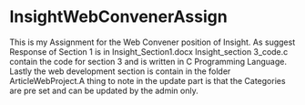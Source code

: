 # InsightWebConvenerAssign

This is my Assignment for the Web Convener position of Insight.
As suggest Response of Section 1 is in Insight_Section1.docx
Insight_section 3_code.c contain the code for section 3 and is written in C Programming Language.
Lastly the web development section is contain in the folder ArticleWebProject.A thing to note in the update part is that the Categories are pre set and can be updated by the admin only.
